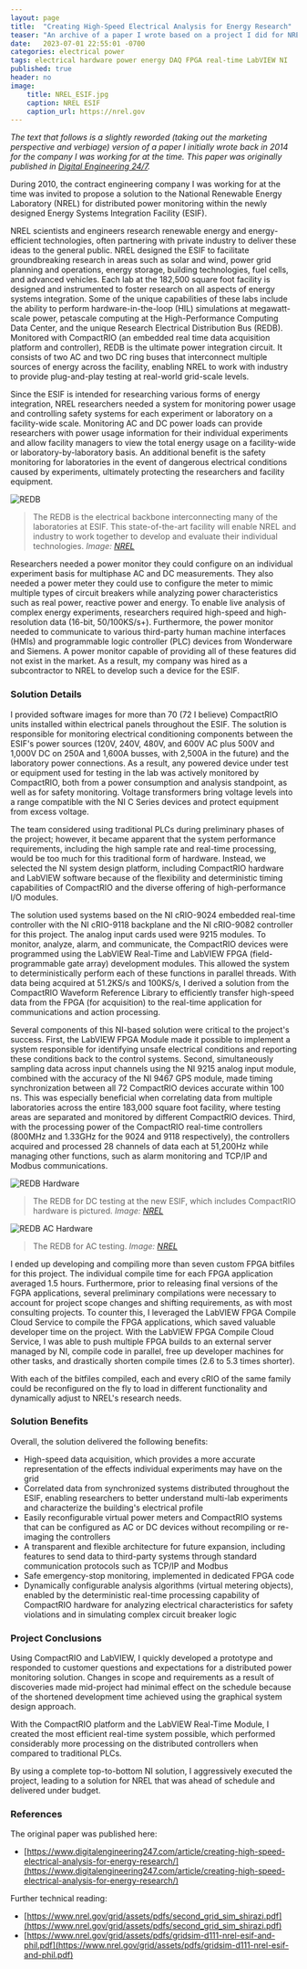 ```yaml
---
layout: page
title:  "Creating High-Speed Electrical Analysis for Energy Research"
teaser: "An archive of a paper I wrote based on a project I did for NREL between 2010 and 2014 for high speed, real time power analysis"
date:   2023-07-01 22:55:01 -0700
categories: electrical power
tags: electrical hardware power energy DAQ FPGA real-time LabVIEW NI
published: true
header: no
image:
    title: NREL_ESIF.jpg
    caption: NREL ESIF
    caption_url: https://nrel.gov
---
```

_The text that follows is a slightly reworded (taking out the marketing perspective and verbiage) version of a paper I initially wrote back in 2014 for the company I was working for at the time. This paper was originally published in [Digital Engineering 24/7](https://www.digitalengineering247.com/)._

During 2010, the contract engineering company I was working for at the time was invited to propose a solution to the National Renewable Energy Laboratory (NREL) for distributed power monitoring within the newly designed Energy Systems Integration Facility (ESIF).

NREL scientists and engineers research renewable energy and energy-efficient technologies, often partnering with private industry to deliver these ideas to the general public. NREL designed the ESIF to facilitate groundbreaking research in areas such as solar and wind, power grid planning and operations, energy storage, building technologies, fuel cells, and advanced vehicles. Each lab at the 182,500 square foot facility is designed and instrumented to foster research on all aspects of energy systems integration. Some of the unique capabilities of these labs include the ability to perform hardware-in-the-loop (HIL) simulations at megawatt-scale power, petascale computing at the High-Performance Computing Data Center, and the unique Research Electrical Distribution Bus (REDB). Monitored with CompactRIO (an embedded real time data acquisition platform and controller), REDB is the ultimate power integration circuit. It consists of two AC and two DC ring buses that interconnect multiple sources of energy across the facility, enabling NREL to work with industry to provide plug-and-play testing at real-world grid-scale levels.

Since the ESIF is intended for researching various forms of energy integration, NREL researchers needed a system for monitoring power usage and controlling safety systems for each experiment or laboratory on a facility-wide scale. Monitoring AC and DC power loads can provide researchers with power usage information for their individual experiments and allow facility managers to view the total energy usage on a facility-wide or laboratory-by-laboratory basis. An additional benefit is the safety monitoring for laboratories in the event of dangerous electrical conditions caused by experiments, ultimately protecting the researchers and facility equipment.

![REDB](/assets/images/posts/NREL_REDB.jpg)
>The REDB is the electrical backbone interconnecting many of the laboratories at ESIF. This state-of-the-art facility will enable NREL and industry to work together to develop and evaluate their individual technologies.
_Image: [NREL](https://nrel.gov)_

Researchers needed a power monitor they could configure on an individual experiment basis for multiphase AC and DC measurements. They also needed a power meter they could use to configure the meter to mimic multiple types of circuit breakers while analyzing power characteristics such as real power, reactive power and energy. To enable live analysis of complex energy experiments, researchers required high-speed and high-resolution data (16-bit, 50/100KS/s+). Furthermore, the power monitor needed to communicate to various third-party human machine interfaces (HMIs) and programmable logic controller (PLC) devices from Wonderware and Siemens. A power monitor capable of providing all of these features did not exist in the market. As a result, my company was hired as a subcontractor to NREL to develop such a device for the ESIF.

### Solution Details

I provided software images for more than 70 (72 I believe) CompactRIO units installed within electrical panels throughout the ESIF. The solution is responsible for monitoring electrical conditioning components between the ESIF's power sources (120V, 240V, 480V, and 600V AC plus 500V and 1,000V DC on 250A and 1,600A busses, with 2,500A in the future) and the laboratory power connections. As a result, any powered device under test or equipment used for testing in the lab was actively monitored by CompactRIO, both from a power consumption and analysis standpoint, as well as for safety monitoring. Voltage transformers bring voltage levels into a range compatible with the NI C Series devices and protect equipment from excess voltage.

The team considered using traditional PLCs during preliminary phases of the project; however, it became apparent that the system performance requirements, including the high sample rate and real-time processing, would be too much for this traditional form of hardware. Instead, we selected the NI system design platform, including CompactRIO hardware and LabVIEW software because of the flexibility and deterministic timing capabilities of CompactRIO and the diverse offering of high-performance I/O modules.

The solution used systems based on the NI cRIO-9024 embedded real-time controller with the NI cRIO-9118 backplane and the NI cRIO-9082 controller for this project. The analog input cards used were 9215 modules. To monitor, analyze, alarm, and communicate, the CompactRIO devices were programmed using the LabVIEW Real-Time and LabVIEW FPGA (field-programmable gate array) development modules. This allowed the system to deterministically perform each of these functions in parallel threads. With data being acquired at 51.2KS/s and 100KS/s, I derived a solution from the CompactRIO Waveform Reference Library to efficiently transfer high-speed data from the FPGA (for acquisition) to the real-time application for communications and action processing.

Several components of this NI-based solution were critical to the project's success. First, the LabVIEW FPGA Module made it possible to implement a system responsible for identifying unsafe electrical conditions and reporting these conditions back to the control systems. Second, simultaneously sampling data across input channels using the NI 9215 analog input module, combined with the accuracy of the NI 9467 GPS module, made timing synchronization between all 72 CompactRIO devices accurate within 100 ns. This was especially beneficial when correlating data from multiple laboratories across the entire 183,000 square foot facility, where testing areas are separated and monitored by different CompactRIO devices. Third, with the processing power of the CompactRIO real-time controllers (800MHz and 1.33GHz for the 9024 and 9118 respectively), the controllers acquired and processed 28 channels of data each at 51,200Hz while managing other functions, such as alarm monitoring and TCP/IP and Modbus communications.

![REDB Hardware](/assets/images/posts/NREL_powerbus.jpg)
>The REDB for DC testing at the new ESIF, which includes CompactRIO hardware is pictured.
_Image: [NREL](https://nrel.gov)_

![REDB AC Hardware](/assets/images/posts/NREL_REDB_AC.jpg)
>The REDB for AC testing.
_Image: [NREL](https://www.nrel.gov/grid/assets/pdfs/second_grid_sim_shirazi.pdf)_

I ended up developing and compiling more than seven custom FPGA bitfiles for this project. The individual compile time for each FPGA application averaged 1.5 hours. Furthermore, prior to releasing final versions of the FGPA applications, several preliminary compilations were necessary to account for project scope changes and shifting requirements, as with most consulting projects. To counter this, I leveraged the LabVIEW FPGA Compile Cloud Service to compile the FPGA applications, which saved valuable developer time on the project. With the LabVIEW FPGA Compile Cloud Service, I was able to push multiple FPGA builds to an external server managed by NI, compile code in parallel, free up developer machines for other tasks, and drastically shorten compile times (2.6 to 5.3 times shorter).

With each of the bitfiles compiled, each and every cRIO of the same family could be reconfigured on the fly to load in different functionality and dynamically adjust to NREL's research needs.

### Solution Benefits

Overall, the solution delivered the following benefits:

-   High-speed data acquisition, which provides a more accurate representation of the effects individual experiments may have on the grid
-   Correlated data from synchronized systems distributed throughout the ESIF, enabling researchers to better understand multi-lab experiments and characterize the building's electrical profile
-   Easily reconfigurable virtual power meters and CompactRIO systems that can be configured as AC or DC devices without recompiling or re-imaging the controllers
-   A transparent and flexible architecture for future expansion, including features to send data to third-party systems through standard communication protocols such as TCP/IP and Modbus
-   Safe emergency-stop monitoring, implemented in dedicated FPGA code
-   Dynamically configurable analysis algorithms (virtual metering objects), enabled by the deterministic real-time processing capability of CompactRIO hardware for analyzing electrical characteristics for safety violations and in simulating complex circuit breaker logic

### Project Conclusions

Using CompactRIO and LabVIEW, I quickly developed a prototype and responded to customer questions and expectations for a distributed power monitoring solution. Changes in scope and requirements as a result of discoveries made mid-project had minimal effect on the schedule because of the shortened development time achieved using the graphical system design approach.

With the CompactRIO platform and the LabVIEW Real-Time Module, I created the most efficient real-time system possible, which performed considerably more processing on the distributed controllers when compared to traditional PLCs.

By using a complete top-to-bottom NI solution, I aggressively executed the project, leading to a solution for NREL that was ahead of schedule and delivered under budget.


### References
The original paper was published here:
* [https://www.digitalengineering247.com/article/creating-high-speed-electrical-analysis-for-energy-research/](https://www.digitalengineering247.com/article/creating-high-speed-electrical-analysis-for-energy-research/)

Further technical reading:
* [https://www.nrel.gov/grid/assets/pdfs/second_grid_sim_shirazi.pdf](https://www.nrel.gov/grid/assets/pdfs/second_grid_sim_shirazi.pdf)
* [https://www.nrel.gov/grid/assets/pdfs/gridsim-d111-nrel-esif-and-phil.pdf](https://www.nrel.gov/grid/assets/pdfs/gridsim-d111-nrel-esif-and-phil.pdf)
